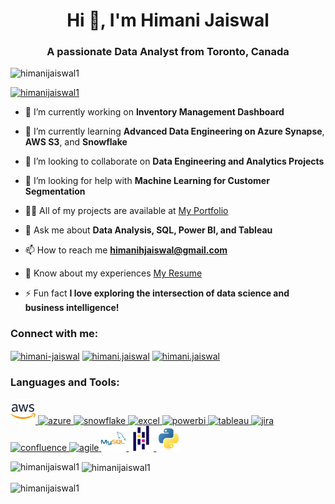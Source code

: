 <h1 align="center">Hi 👋, I'm Himani Jaiswal</h1>
<h3 align="center">A passionate Data Analyst from Toronto, Canada</h3>

<p align="left"> <img src="https://komarev.com/ghpvc/?username=himanijaiswal1&label=Profile%20views&color=0e75b6&style=flat" alt="himanijaiswal1" /> </p>

<p align="left"> <a href="https://github.com/ryo-ma/github-profile-trophy"><img src="https://github-profile-trophy.vercel.app/?username=himanijaiswal1" alt="himanijaiswal1" /></a> </p>

- 🔭 I’m currently working on **Inventory Management Dashboard**

- 🌱 I’m currently learning **Advanced Data Engineering on Azure Synapse**, **AWS S3**, and **Snowflake**

- 👯 I’m looking to collaborate on **Data Engineering and Analytics Projects**

- 🤝 I’m looking for help with **Machine Learning for Customer Segmentation**

- 👨‍💻 All of my projects are available at [My Portfolio](https://himanijaiswal59.wixsite.com/my-site-2)

- 💬 Ask me about **Data Analysis, SQL, Power BI, and Tableau**

- 📫 How to reach me **himanihjaiswal@gmail.com**

- 📄 Know about my experiences [My Resume](https://docs.google.com/document/d/11sLWy6bmHbAgzCR8RgxaMdUt_8Rlpe1EBU0H82sxHFE/edit)

- ⚡ Fun fact **I love exploring the intersection of data science and business intelligence!**

<h3 align="left">Connect with me:</h3>
<p align="left">
<a href="https://linkedin.com/in/himani-jaiswal" target="blank"><img align="center" src="https://raw.githubusercontent.com/rahuldkjain/github-profile-readme-generator/master/src/images/icons/Social/linked-in-alt.svg" alt="himani-jaiswal" height="30" width="40" /></a>
<a href="https://fb.com/himani.jaiswal" target="blank"><img align="center" src="https://raw.githubusercontent.com/rahuldkjain/github-profile-readme-generator/master/src/images/icons/Social/facebook.svg" alt="himani.jaiswal" height="30" width="40" /></a>
<a href="https://instagram.com/himani.jaiswal" target="blank"><img align="center" src="https://raw.githubusercontent.com/rahuldkjain/github-profile-readme-generator/master/src/images/icons/Social/instagram.svg" alt="himani.jaiswal" height="30" width="40" /></a>
</p>

<h3 align="left">Languages and Tools:</h3>
<p align="left"> 
  <a href="https://aws.amazon.com" target="_blank" rel="noreferrer"> <img src="https://raw.githubusercontent.com/devicons/devicon/master/icons/amazonwebservices/amazonwebservices-original-wordmark.svg" alt="aws" width="40" height="40"/> </a> 
  <a href="https://azure.microsoft.com/en-in/" target="_blank" rel="noreferrer"> <img src="https://www.vectorlogo.zone/logos/microsoft_azure/microsoft_azure-icon.svg" alt="azure" width="40" height="40"/> </a> 
  <a href="https://www.snowflake.com/" target="_blank" rel="noreferrer"> <img src="https://www.vectorlogo.zone/logos/snowflake/snowflake-icon.svg" alt="snowflake" width="40" height="40"/> </a> 
  <a href="https://www.microsoft.com/en-us/microsoft-365/excel" target="_blank" rel="noreferrer"> <img src="https://upload.wikimedia.org/wikipedia/commons/thumb/8/87/Microsoft_Excel_2013-2019_logo.svg/2048px-Microsoft_Excel_2013-2019_logo.svg.png" alt="excel" width="40" height="40"/> </a> 
  <a href="https://powerbi.microsoft.com/" target="_blank" rel="noreferrer"> <img src="https://upload.wikimedia.org/wikipedia/commons/c/cf/New_Power_BI_Logo.svg" alt="powerbi" width="40" height="40"/> </a>
  <a href="https://www.tableau.com/" target="_blank" rel="noreferrer"> <img src="https://www.tableau.com/sites/default/files/pages/tableaulogo_highres.png" alt="tableau" width="40" height="40"/> </a> 
  <a href="https://www.atlassian.com/software/jira" target="_blank" rel="noreferrer"> <img src="https://cdn.worldvectorlogo.com/logos/jira-1.svg" alt="jira" width="40" height="40"/> </a> 
  <a href="https://www.atlassian.com/software/confluence" target="_blank" rel="noreferrer"> <img src="https://cdn.worldvectorlogo.com/logos/confluence.svg" alt="confluence" width="40" height="40"/> </a> 
  <a href="https://www.scrum.org/resources/what-is-agile" target="_blank" rel="noreferrer"> <img src="https://cdn.worldvectorlogo.com/logos/agile.svg" alt="agile" width="40" height="40"/> </a> 
  <a href="https://www.mysql.com/" target="_blank" rel="noreferrer"> <img src="https://raw.githubusercontent.com/devicons/devicon/master/icons/mysql/mysql-original-wordmark.svg" alt="mysql" width="40" height="40"/> </a>
  <a href="https://pandas.pydata.org/" target="_blank" rel="noreferrer"> <img src="https://raw.githubusercontent.com/devicons/devicon/2ae2a900d2f041da66e950e4d48052658d850630/icons/pandas/pandas-original.svg" alt="pandas" width="40" height="40"/> </a> 
  <a href="https://www.python.org" target="_blank" rel="noreferrer"> <img src="https://raw.githubusercontent.com/devicons/devicon/master/icons/python/python-original.svg" alt="python" width="40" height="40"/> </a> 
</p>

<p><img align="left" src="https://github-readme-stats.vercel.app/api/top-langs?username=himanijaiswal1&show_icons=true&locale=en&layout=compact" alt="himanijaiswal1" /></p>

<p>&nbsp;<img align="center" src="https://github-readme-stats.vercel.app/api?username=himanijaiswal1&show_icons=true&locale=en" alt="himanijaiswal1" /></p>

<p><img align="center" src="https://github-readme-streak-stats.herokuapp.com/?user=himanijaiswal1&" alt="himanijaiswal1" /></p>
